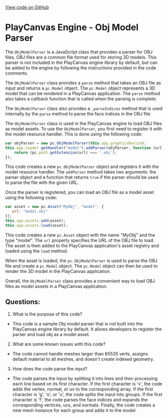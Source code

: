 [View code on GitHub](https://github.com/playcanvas/engine/scripts/parsers/obj-model.js)

# PlayCanvas Engine - Obj Model Parser

The `ObjModelParser` is a JavaScript class that provides a parser for OBJ files. OBJ files are a common file format used for storing 3D models. This parser is not included in the PlayCanvas engine library by default, but can be added to the engine by following the instructions provided in the code comments.

The `ObjModelParser` class provides a `parse` method that takes an OBJ file as input and returns a `pc.Model` object. The `pc.Model` object represents a 3D model that can be rendered in a PlayCanvas application. The `parse` method also takes a callback function that is called when the parsing is complete.

The `ObjModelParser` class also provides a `_parseIndices` method that is used internally by the `parse` method to parse the face indices in the OBJ file.

The `ObjModelParser` class is used in the PlayCanvas engine to load OBJ files as model assets. To use the `ObjModelParser`, you first need to register it with the model resource handler. This is done using the following code:

```javascript
var objParser = new pc.ObjModelParser(this.app.graphicsDevice);
this.app.loader.getHandler("model").addParser(objParser, function (url) {
    return (pc.path.getExtension(url) === '.obj');
});
```

This code creates a new `pc.ObjModelParser` object and registers it with the model resource handler. The `addParser` method takes two arguments: the parser object and a function that returns `true` if the parser should be used to parse the file with the given URL.

Once the parser is registered, you can load an OBJ file as a model asset using the following code:

```javascript
var asset = new pc.Asset("MyObj", "model", {
   url: "model.obj"
});
this.app.assets.add(asset);
this.app.assets.load(asset);
```

This code creates a new `pc.Asset` object with the name "MyObj" and the type "model". The `url` property specifies the URL of the OBJ file to load. The asset is then added to the PlayCanvas application's asset registry and loaded using the `load` method.

When the asset is loaded, the `pc.ObjModelParser` is used to parse the OBJ file and create a `pc.Model` object. The `pc.Model` object can then be used to render the 3D model in the PlayCanvas application.

Overall, the `ObjModelParser` class provides a convenient way to load OBJ files as model assets in a PlayCanvas application.
## Questions: 
 1. What is the purpose of this code?
- This code is a sample Obj model parser that is not built into the PlayCanvas engine library by default. It allows developers to register the parser and load obj as a model asset.

2. What are some known issues with this code?
- The code cannot handle meshes larger than 65535 verts, assigns default material to all meshes, and doesn't create indexed geometry.

3. How does the code parse the input?
- The code parses the input by splitting it into lines and then processing each line based on its first character. If the first character is 'v', the code adds the vertex, normal, or uv to the corresponding array. If the first character is 'g', 'o', or 'u', the code splits the input into groups. If the first character is 'f', the code parses the face indices and expands the corresponding vertices, uvs, and normals. Finally, the code creates a new mesh instance for each group and adds it to the model.